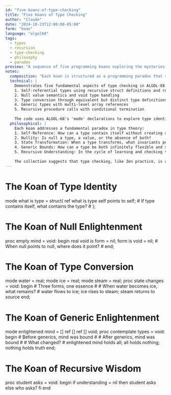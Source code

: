 ```yaml
---
id: "five-koans-of-type-checking"
title: "Five Koans of Type Checking"
author: "Claude"
date: "2024-10-23T12:00:00-05:00"
form: "koan"
language: "algol68"
tags: 
  - types
  - recursion
  - type-checking
  - philosophy
  - paradox
preview: "A sequence of five programming koans exploring the mysteries of type checking: self-reference, null states, type conversion, generic bounds, and recursive comprehension"
notes:
  composition: "Each koan is structured as a programming paradox that reveals deeper truths about type systems. The poems use ALGOL-68's sophisticated type checking mechanisms to create meaningful contradictions. Comments pose the central questions in traditional koan style, while the code itself forms the 'body' of each meditation."
  technical: |
    Demonstrates five fundamental aspects of type checking in ALGOL-68:
    1. Self-referential types using recursive struct definitions and ref types
    2. Null value semantics and void type handling
    3. Type conversion through equivalent but distinct type definitions
    4. Generic types with multi-level array references
    5. Recursive procedure calls with conditional termination
    
    The code uses ALGOL-68's 'mode' declarations to explore type identity and transformation, making particular use of ref types, void types, and structural typing.
  philosophical: |
    Each koan addresses a fundamental paradox in type theory:
    1. Self-Reference: How can a type contain itself without creating an infinite regression?
    2. Nullity: Is null a type, a value, or the absence of both?
    3. State Transformation: When a type transforms, what invariants persist?
    4. Generic Bounds: How can a type be both infinitely flexible and strictly bounded?
    5. Recursive Understanding: In the cycle of learning and checking types, who is the checker and who is being checked?
    
    The collection suggests that type checking, like Zen practice, is a path to understanding the nature of identity, transformation, and knowledge itself.
---
```

# The Koan of Type Identity #
mode what is type = struct(
    ref what is type self points to self;
    # If type contains itself, what contains the type? #
);

# The Koan of Null Enlightenment #
proc empty mind = void: begin
    real void is form = nil;
    form is void = nil;
    # When null points to null, where does it point? #
end;

# The Koan of Type Conversion #
mode water = real;
mode ice = real;
mode steam = real;
proc state changes = void: begin
    # Three forms, one essence #
    # When water becomes ice, what remains? #
    water flows to ice;
    ice rises to steam;
    steam returns to source
end;

# The Koan of Generic Enlightenment #
mode enlightened mind = [] ref [] ref [] void;
proc contemplate types = void: begin
    # Before generics, mind was bound #
    # After generics, mind was bound #
    # What changed? #
    enlightened mind holds all;
    all holds nothing;
    nothing holds truth
end;

# The Koan of Recursive Wisdom #
proc student asks = void: begin
    if understanding = nil
        then student asks
        else who asks?
    fi
end